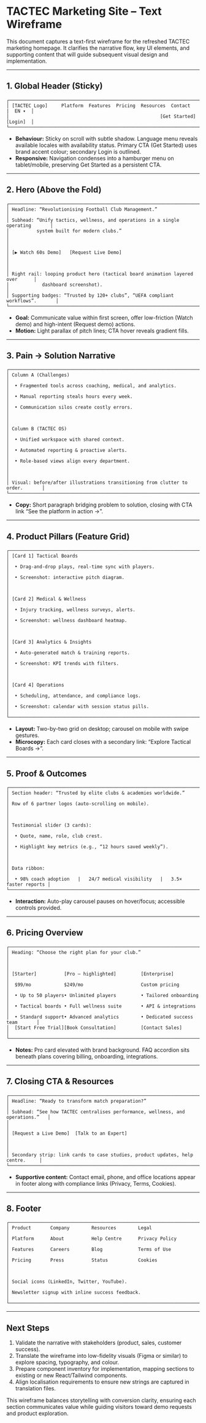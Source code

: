# TACTEC Marketing Site – Text Wireframe

This document captures a text-first wireframe for the refreshed TACTEC marketing homepage. It clarifies the narrative flow, key UI elements, and supporting content that will guide subsequent visual design and implementation.

---

## 1. Global Header (Sticky)

```
┌──────────────────────────────────────────────────────────────────────────────┐
│ [TACTEC Logo]     Platform  Features  Pricing  Resources  Contact   |  EN ▾  │
│                                                       [Get Started] [Login]  │
└──────────────────────────────────────────────────────────────────────────────┘
```

* **Behaviour:** Sticky on scroll with subtle shadow. Language menu reveals available locales with availability status. Primary CTA (Get Started) uses brand accent colour; secondary Login is outlined.
* **Responsive:** Navigation condenses into a hamburger menu on tablet/mobile, preserving Get Started as a persistent CTA.

---

## 2. Hero (Above the Fold)

```
┌──────────────────────────────────────────────────────────────────────────────┐
│ Headline: “Revolutionising Football Club Management.”                         │
│ Subhead: “Unify tactics, wellness, and operations in a single operating       │
│          system built for modern clubs.”                                      │
│                                                                              │
│ [▶ Watch 60s Demo]   [Request Live Demo]                                      │
│                                                                              │
│ Right rail: looping product hero (tactical board animation layered over      │
│            dashboard screenshot).                                            │
│ Supporting badges: “Trusted by 120+ clubs”, “UEFA compliant workflows”.       │
└──────────────────────────────────────────────────────────────────────────────┘
```

* **Goal:** Communicate value within first screen, offer low-friction (Watch demo) and high-intent (Request demo) actions.
* **Motion:** Light parallax of pitch lines; CTA hover reveals gradient fills.

---

## 3. Pain → Solution Narrative

```
┌──────────────────────────────────────────────────────────────────────────────┐
│ Column A (Challenges)                                                         │
│  • Fragmented tools across coaching, medical, and analytics.                  │
│  • Manual reporting steals hours every week.                                  │
│  • Communication silos create costly errors.                                  │
│                                                                              │
│ Column B (TACTEC OS)                                                          │
│  • Unified workspace with shared context.                                     │
│  • Automated reporting & proactive alerts.                                    │
│  • Role-based views align every department.                                   │
│                                                                              │
│ Visual: before/after illustrations transitioning from clutter to order.       │
└──────────────────────────────────────────────────────────────────────────────┘
```

* **Copy:** Short paragraph bridging problem to solution, closing with CTA link “See the platform in action →”.

---

## 4. Product Pillars (Feature Grid)

```
┌──────────────────────────────────────────────────────────────────────────────┐
│ [Card 1] Tactical Boards                                                       │
│  • Drag-and-drop plays, real-time sync with players.                          │
│  • Screenshot: interactive pitch diagram.                                     │
│                                                                              │
│ [Card 2] Medical & Wellness                                                    │
│  • Injury tracking, wellness surveys, alerts.                                 │
│  • Screenshot: wellness dashboard heatmap.                                    │
│                                                                              │
│ [Card 3] Analytics & Insights                                                  │
│  • Auto-generated match & training reports.                                   │
│  • Screenshot: KPI trends with filters.                                       │
│                                                                              │
│ [Card 4] Operations                                                            │
│  • Scheduling, attendance, and compliance logs.                               │
│  • Screenshot: calendar with session status pills.                            │
└──────────────────────────────────────────────────────────────────────────────┘
```

* **Layout:** Two-by-two grid on desktop; carousel on mobile with swipe gestures.
* **Microcopy:** Each card closes with a secondary link: “Explore Tactical Boards →”.

---

## 5. Proof & Outcomes

```
┌──────────────────────────────────────────────────────────────────────────────┐
│ Section header: “Trusted by elite clubs & academies worldwide.”               │
│ Row of 6 partner logos (auto-scrolling on mobile).                             │
│                                                                              │
│ Testimonial slider (3 cards):                                                  │
│  • Quote, name, role, club crest.                                             │
│  • Highlight key metrics (e.g., “12 hours saved weekly”).                      │
│                                                                              │
│ Data ribbon:                                                                  │
│  • 98% coach adoption   |   24/7 medical visibility   |   3.5× faster reports │
└──────────────────────────────────────────────────────────────────────────────┘
```

* **Interaction:** Auto-play carousel pauses on hover/focus; accessible controls provided.

---

## 6. Pricing Overview

```
┌──────────────────────────────────────────────────────────────────────────────┐
│ Heading: “Choose the right plan for your club.”                               │
│                                                                              │
│ [Starter]          [Pro – highlighted]         [Enterprise]                   │
│  $99/mo            $249/mo                     Custom pricing                 │
│  • Up to 50 players• Unlimited players         • Tailored onboarding          │
│  • Tactical boards • Full wellness suite       • API & integrations           │
│  • Standard support• Advanced analytics        • Dedicated success team       │
│  [Start Free Trial][Book Consultation]         [Contact Sales]                │
└──────────────────────────────────────────────────────────────────────────────┘
```

* **Notes:** Pro card elevated with brand background. FAQ accordion sits beneath plans covering billing, onboarding, integrations.

---

## 7. Closing CTA & Resources

```
┌──────────────────────────────────────────────────────────────────────────────┐
│ Headline: “Ready to transform match preparation?”                              │
│ Subhead: “See how TACTEC centralises performance, wellness, and operations.”   │
│                                                                              │
│ [Request a Live Demo]  [Talk to an Expert]                                     │
│                                                                              │
│ Secondary strip: link cards to case studies, product updates, help centre.     │
└──────────────────────────────────────────────────────────────────────────────┘
```

* **Supportive content:** Contact email, phone, and office locations appear in footer along with compliance links (Privacy, Terms, Cookies).

---

## 8. Footer

```
┌──────────────────────────────────────────────────────────────────────────────┐
│ Product       Company        Resources        Legal                            │
│ Platform      About          Help Centre      Privacy Policy                   │
│ Features      Careers        Blog             Terms of Use                     │
│ Pricing       Press          Status           Cookies                          │
│                                                                              │
│ Social icons (LinkedIn, Twitter, YouTube).                                    │
│ Newsletter signup with inline success feedback.                               │
└──────────────────────────────────────────────────────────────────────────────┘
```

---

## Next Steps

1. Validate the narrative with stakeholders (product, sales, customer success).
2. Translate the wireframe into low-fidelity visuals (Figma or similar) to explore spacing, typography, and colour.
3. Prepare component inventory for implementation, mapping sections to existing or new React/Tailwind components.
4. Align localisation requirements to ensure new strings are captured in translation files.

This wireframe balances storytelling with conversion clarity, ensuring each section communicates value while guiding visitors toward demo requests and product exploration.

